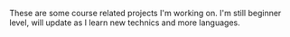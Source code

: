 These are some course related projects I'm working on. I'm still beginner level, will update as I learn new technics and more languages.





